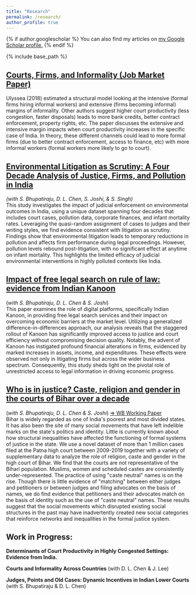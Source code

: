 ```yaml
---
title: "Research"
permalink: /research/
author_profile: true
---
```


{% if author.googlescholar %}
  You can also find my articles on <u><a href="{{author.googlescholar}}">my Google Scholar profile</a>.</u>
{% endif %}

{% include base_path %}


## [Courts, Firms, and Informality (Job Market Paper)](../files/Neis_Peter_JMP.pdf)
Ulyssea (2018) estimated a structural model looking at the intensive (formal firms hiring informal workers) and extensive (firms becoming informal) margins of informality. Other authors suggest higher court productivity (less congestion, faster disposals) leads to more bank credits, better contract enforcement, property rights, etc. The paper discusses the extensive and intensive margin impacts when court productivity increases in the specific case of India. In theory, these different channels could lead to more formal firms (due to better contract enforcement, access to finance, etc) with more informal workers (formal workers more likely to go to court).



## [Environmental Litigation as Scrutiny: A Four Decade Analysis of Justice, Firms, and Pollution in India](../files/Bhupatiraju_et-al_2024_Litigation-as-scrutiny.pdf)
*(with S. Bhupatiraju, D. L. Chen, S. Joshi, & S. Singh)*  
This study investigates the impact of judicial enforcement on environmental outcomes in India, using a unique dataset spanning four decades that includes court cases, pollution data, corporate finances, and infant mortality rates. Leveraging the quasi-random assignment of cases to judges and their writing styles, we find evidence consistent with litigation as scrutiny. Findings show that environmental litigation leads to temporary reductions in pollution and affects firm performance during legal proceedings. However, pollution levels rebound post-litigation, with no significant effect at anytime on infant mortality. This highlights the limited efficacy of judicial environmental interventions in highly polluted contexts like India.



## [Impact of free legal search on rule of law: evidence from Indian Kanoon](../files/Bhupatiraju_et-al_2024_Indian_Kanoon.pdf)
(*with S. Bhupatiraju, D. L. Chen & S. Joshi*)  
This paper examines the role of digital platforms, specifically Indian Kanoon, in providing free legal search services and their impact on overcoming economic barriers at the market level. Utilizing a generalized difference-in-differences approach, our analysis reveals that the staggered rollout of Kanoon has significantly improved access to justice and court efficiency without compromising decision quality. Notably, the advent of Kanoon has instigated profound financial alterations in firms, evidenced by marked increases in assets, income, and expenditures. These effects were observed not only in litigating firms but across the wider business spectrum. Consequently, this study sheds light on the pivotal role of unrestricted access to legal information in driving economic progress.    


## [Who is in justice? Caste, religion and gender in the courts of Bihar over a decade](../files/Draft_Patna.pdf)
(*with S. Bhupatiraju, D. L. Chen & S. Joshi*)  [=> WB Working Paper](https://documents1.worldbank.org/curated/en/384061614260524872/pdf/Who-Is-in-Justice-Caste-Religion-and-Gender-in-the-Courts-of-Bihar-over-a-Decade.pdf)  
Bihar is widely regarded as one of India's poorest and most divided states. It has also been the site of many social movements that have left indelible marks on the state's politics and identity. Little is currently known about how structural inequalities have affected the functioning of formal systems of justice in the state. We use a novel dataset of more than 1 million cases filed at the Patna high court between 2009-2019 together with a variety of supplementary data to analyze the role of religion, caste and gender in the high court of Bihar. We find that the courts are not representative of the Bihari population. Muslims, women and scheduled castes are consistently under-represented. The practice of using "caste neutral" names is on the rise. Though there is little evidence of "matching" between either judges and petitioners or between judges and filing advocates on the basis of names, we do find evidence that petitioners and their advocates match on the basis of identity such as the use of "caste neutral" names. These results suggest that the social movements which disrupted existing social structures in the past may have inadvertently created new social categories that reinforce networks and inequalities in the formal justice system.


## Work in Progress:
**Determinants of Court Productivity in Highly Congested Settings: Evidence from India.**

**Courts and Informality Across Countries** (with D. L. Chen & J. Lee)

**Judges, Points and Old Cases: Dynamic Incentives in Indian Lower Courts** (with S. Bhupatiraju & D. L. Chen) 
